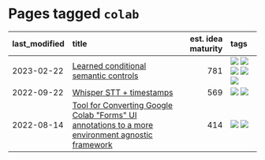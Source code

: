 # Pages tagged `colab`

|last_modified|title|est. idea maturity|tags
|:---|:---|---:|:---|
|2023-02-22|[Learned conditional semantic controls](../learned-conditional-semantic-controls.md)|781|[![](https://img.shields.io/badge/tag-animation-1433c8)](../tags/animation.md) [![](https://img.shields.io/badge/tag-colab-f6b493)](../tags/colab.md) [![](https://img.shields.io/badge/tag-experimental-af803c)](../tags/experimental.md) [![](https://img.shields.io/badge/tag-prompting-b7439e)](../tags/prompting.md) [![](https://img.shields.io/badge/tag-tooling-4e6ea)](../tags/tooling.md)|
|2022-09-22|[Whisper STT + timestamps](../whisper-stt-plus-timestamps.md)|569|[![](https://img.shields.io/badge/tag-colab-f6b493)](../tags/colab.md) [![](https://img.shields.io/badge/tag-tooling-4e6ea)](../tags/tooling.md)|
|2022-08-14|[Tool for Converting Google Colab "Forms" UI annotations to a more environment agnostic framework](../colab-ui-converter.md)|414|[![](https://img.shields.io/badge/tag-colab-f6b493)](../tags/colab.md) [![](https://img.shields.io/badge/tag-tooling-4e6ea)](../tags/tooling.md)|